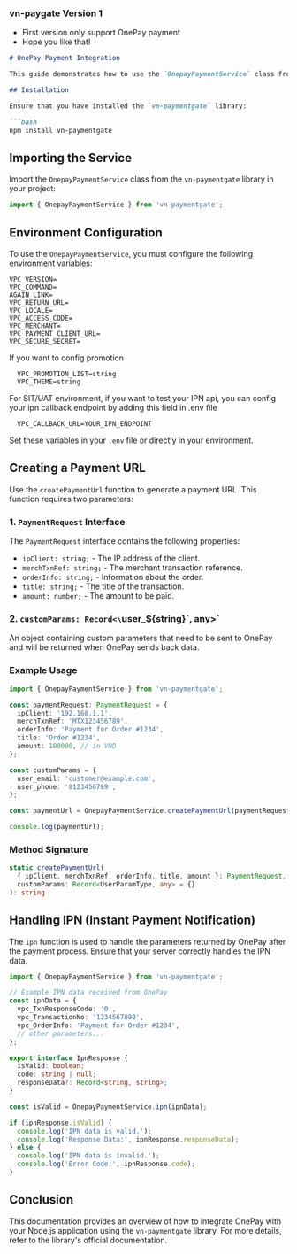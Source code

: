### vn-paygate Version 1
- First version only support OnePay payment
- Hope you like that!


```markdown
# OnePay Payment Integration

This guide demonstrates how to use the `OnepayPaymentService` class from the `vn-paymentgate` library to create a payment URL and handle IPN (Instant Payment Notification) from OnePay.

## Installation

Ensure that you have installed the `vn-paymentgate` library:

```bash
npm install vn-paymentgate
```

## Importing the Service

Import the `OnepayPaymentService` class from the `vn-paymentgate` library in your project:

```typescript
import { OnepayPaymentService } from 'vn-paymentgate';
```

## Environment Configuration

To use the `OnepayPaymentService`, you must configure the following environment variables:

```env
VPC_VERSION=
VPC_COMMAND=
AGAIN_LINK=
VPC_RETURN_URL=
VPC_LOCALE=
VPC_ACCESS_CODE=
VPC_MERCHANT=
VPC_PAYMENT_CLIENT_URL=
VPC_SECURE_SECRET=
```

If you want to config promotion
```
  VPC_PROMOTION_LIST=string
  VPC_THEME=string
```

For SIT/UAT environment, if you want to test your IPN api, you can config your ipn callback endpoint by adding this field in .env file
```
  VPC_CALLBACK_URL=YOUR_IPN_ENDPOINT
```



Set these variables in your `.env` file or directly in your environment.

## Creating a Payment URL

Use the `createPaymentUrl` function to generate a payment URL. This function requires two parameters:

### 1. `PaymentRequest` Interface

The `PaymentRequest` interface contains the following properties:

- `ipClient: string;` - The IP address of the client.
- `merchTxnRef: string;` - The merchant transaction reference.
- `orderInfo: string;` - Information about the order.
- `title: string;` - The title of the transaction.
- `amount: number;` - The amount to be paid.

### 2. `customParams: Record<\`user_${string}\`, any>`

An object containing custom parameters that need to be sent to OnePay and will be returned when OnePay sends back data.

### Example Usage

```typescript
import { OnepayPaymentService } from 'vn-paymentgate';

const paymentRequest: PaymentRequest = {
  ipClient: '192.168.1.1',
  merchTxnRef: 'MTX123456789',
  orderInfo: 'Payment for Order #1234',
  title: 'Order #1234',
  amount: 100000, // in VND
};

const customParams = {
  user_email: 'customer@example.com',
  user_phone: '0123456789',
};

const paymentUrl = OnepayPaymentService.createPaymentUrl(paymentRequest, customParams);

console.log(paymentUrl);
```

### Method Signature

```typescript
static createPaymentUrl(
  { ipClient, merchTxnRef, orderInfo, title, amount }: PaymentRequest,
  customParams: Record<UserParamType, any> = {}
): string
```

## Handling IPN (Instant Payment Notification)

The `ipn` function is used to handle the parameters returned by OnePay after the payment process. Ensure that your server correctly handles the IPN data.

```typescript
import { OnepayPaymentService } from 'vn-paymentgate';

// Example IPN data received from OnePay
const ipnData = {
  vpc_TxnResponseCode: '0',
  vpc_TransactionNo: '1234567890',
  vpc_OrderInfo: 'Payment for Order #1234',
  // other parameters...
};

export interface IpnResponse {
  isValid: boolean;
  code: string | null;
  responseData?: Record<string, string>;
}

const isValid = OnepayPaymentService.ipn(ipnData);

if (ipnResponse.isValid) {
  console.log('IPN data is valid.');
  console.log('Response Data:', ipnResponse.responseData);
} else {
  console.log('IPN data is invalid.');
  console.log('Error Code:', ipnResponse.code);
}
```

## Conclusion

This documentation provides an overview of how to integrate OnePay with your Node.js application using the `vn-paymentgate` library. For more details, refer to the library's official documentation.
```